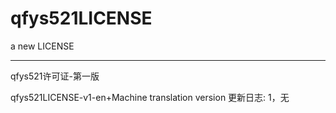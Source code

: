 # qfys521LICENSE
a new LICENSE


----
qfys521许可证-第一版   

qfys521LICENSE-v1-en+Machine translation version
更新日志:
1，无
